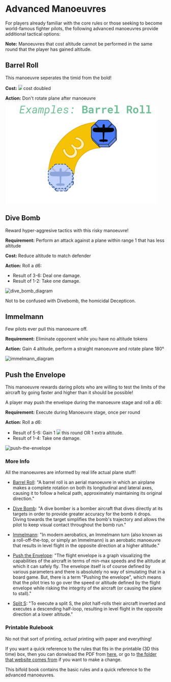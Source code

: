 # Advanced Manoeuvres

For players already familiar with the core rules or those seeking to become world-famous fighter pilots, the following advanced manoeuvres provide additional tactical options:

**Note:** Manoeuvres that cost altitude cannot be performed in the same round that the player has gained altitude.

## Barrel Roll

This manoeuvre seperates the timid from the bold!

**Cost:** <img class="small-icon" src="https://squadronleader.wollivan.dev/icons/manoeuvrability.svg" width="12" style="display:inline-block"/> cost doubled

**Action:** Don't rotate plane after manoeuvre

![barrel_roll_diagram](https://github.com/wollivan/SquadronLeader/blob/main/images/barrel_roll.png)

## Dive Bomb

Reward hyper-aggresive tactics with this risky manoeuvre!

**Requirement:** Perform an attack against a plane within range 1 that has less altitude

**Cost:** Reduce altitude to match defender

**Action:** Roll a d6:

- Result of 3-6: Deal one damage.
- Result of 1-2: Take one damage.

![dive_bomb_diagram](https://github.com/wollivan/SquadronLeader/blob/main/images/dive_bomb.png)

Not to be confused with Divebomb, the homicidal Decepticon.

## Immelmann

Few pilots ever pull this manoeuvre off.

**Requirement:** Eliminate opponent while you have no altitude tokens

**Action:** Gain 4 altitude, perform a straight manoeuvre and rotate plane 180°

![immelmann_diagram](https://github.com/wollivan/SquadronLeader/blob/main/images/immelmann.png)

## Push the Envelope

This manoeuvre rewards daring pilots who are willing to test the limits of the aircraft by going faster and higher than it should be possible!

A player may push the envelope during the manoeuvre stage and roll a d6:

**Requirement:** Execute during Manoeuvre stage, once per round

**Action:** Roll a d6:

- Result of 5-6: Gain 1 <img class="small-icon" src="https://squadronleader.wollivan.dev/icons/manoeuvrability.svg" width="12" style="display:inline-block"/> this round OR 1 extra altitude.
- Result of 1-4: Take one damage.

![push-the-envelope](https://github.com/wollivan/SquadronLeader/blob/main/images/push-the-envelope.png)

### More Info

All the manoeuvres are informed by real life actual plane stuff!

- [Barrel Roll](https://en.wikipedia.org/wiki/Barrel_roll): "A barrel roll is an aerial manoeuvre in which an airplane makes a complete rotation on both its longitudinal and lateral axes, causing it to follow a helical path, approximately maintaining its original direction."

- [Dive Bomb](https://en.wikipedia.org/wiki/Dive_bomber): "A dive bomber is a bomber aircraft that dives directly at its targets in order to provide greater accuracy for the bomb it drops. Diving towards the target simplifies the bomb's trajectory and allows the pilot to keep visual contact throughout the bomb run."

- [Immelmann](https://en.m.wikipedia.org/wiki/Immelmann_turn): "In modern aerobatics, an Immelmann turn (also known as a roll-off-the-top, or simply an Immelmann) is an aerobatic manoeuvre that results in level flight in the opposite direction at a higher altitude."

- [Push the Envelope](https://en.wikipedia.org/wiki/Flight_envelope#%22Pushing_the_envelope%22): "The flight envelope is a graph visualizing the capabilities of the aircraft in terms of min-max speeds and the altitude at which it can safely fly. The envelope itself is of course defined by various parameters and there is absolutely no way of simulating that in a board game. But, there is a term "Pushing the envelope", which means that the pilot tries to go over the speed or altitude defined by the flight envelope while risking the integrity of the aircraft (or causing the plane to stall)."

- [Split S](https://en.m.wikipedia.org/wiki/Split_S): "To execute a split S, the pilot half-rolls their aircraft inverted and executes a descending half-loop, resulting in level flight in the opposite direction at a lower altitude."

### Printable Rulebook

No not that sort of printing, _actual_ printing with paper and everything!

If you want a quick reference to the rules that fits in the printable (3D this time) box, then you can donwload the PDF from [here](https://sl-rulebook.wollivan.dev), or go to [the folder that website comes from](https://github.com/Wollivan/SquadronLeader/tree/main/Rules/Rulebook) if you want to make a change.

This bifold book contains the basic rules and a quick reference to the advanced manoeuvres.
